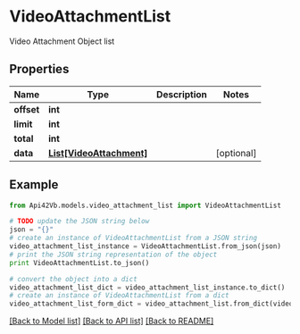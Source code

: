 # VideoAttachmentList

Video Attachment Object list

## Properties
Name | Type | Description | Notes
------------ | ------------- | ------------- | -------------
**offset** | **int** |  | 
**limit** | **int** |  | 
**total** | **int** |  | 
**data** | [**List[VideoAttachment]**](VideoAttachment.md) |  | [optional] 

## Example

```python
from Api42Vb.models.video_attachment_list import VideoAttachmentList

# TODO update the JSON string below
json = "{}"
# create an instance of VideoAttachmentList from a JSON string
video_attachment_list_instance = VideoAttachmentList.from_json(json)
# print the JSON string representation of the object
print VideoAttachmentList.to_json()

# convert the object into a dict
video_attachment_list_dict = video_attachment_list_instance.to_dict()
# create an instance of VideoAttachmentList from a dict
video_attachment_list_form_dict = video_attachment_list.from_dict(video_attachment_list_dict)
```
[[Back to Model list]](../README.md#documentation-for-models) [[Back to API list]](../README.md#documentation-for-api-endpoints) [[Back to README]](../README.md)


